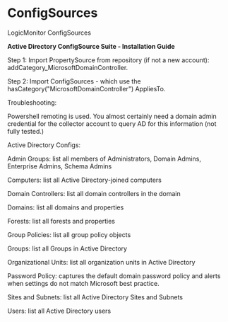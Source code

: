 # ConfigSources
LogicMonitor ConfigSources

**Active Directory ConfigSource Suite - Installation Guide**

Step 1: Import PropertySource from repository (if not a new account): addCategory_MicrosoftDomainController.

Step 2: Import ConfigSources - which use the hasCategory("MicrosoftDomainController") AppliesTo.

Troubleshooting:

Powershell remoting is used. You almost certainly need a domain admin credential for the collector account to query AD for this information (not fully tested.)


Active Directory Configs:

Admin Groups: list all members of Administrators, Domain Admins, Enterprise Admins, Schema Admins

Computers: list all Active Directory-joined computers

Domain Controllers: list all domain controllers in the domain

Domains: list all domains and properties

Forests: list all forests and properties

Group Policies: list all group policy objects

Groups: list all Groups in Active Directory

Organizational Units: list all organization units in Active Directory 

Password Policy: captures the default domain password policy and alerts when settings do not match Microsoft best practice.

Sites and Subnets: list all Active Directory Sites and Subnets

Users: list all Active Directory users
